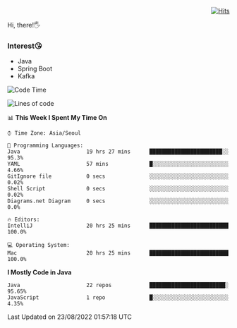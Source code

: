 <div align=right>
  
[![Hits](https://hits.seeyoufarm.com/api/count/incr/badge.svg?url=https%3A%2F%2Fgithub.com%2Fjeff-seyong)](https://hits.seeyoufarm.com)

</div>


Hi, there!🖐

### Interest😘

- Java
- Spring Boot
- Kafka
<!--

<div align=center>
  
[![Gmail Badge](https://img.shields.io/badge/Gmail-d14836?style=flat&logo=Gmail&logoColor=white&link=mailto:sedragon.kim@gmail.com)](mailto:sedragon.kim@gmail.com) 

</div>

-->

<!--
- Computer Science
- [Algorithm Study](https://github.com/2020-ASW/seyong-kim)
- JPA
- [Design Pattern](https://github.com/jeff-seyong/Design-Pattern)
-->



<!--START_SECTION:waka-->
![Code Time](http://img.shields.io/badge/Code%20Time-34%20hrs%2050%20mins-blue)

![Lines of code](https://img.shields.io/badge/From%20Hello%20World%20I%27ve%20Written-56%20Thousand%20lines%20of%20code-blue)

📊 **This Week I Spent My Time On** 

```text
⌚︎ Time Zone: Asia/Seoul

💬 Programming Languages: 
Java                     19 hrs 27 mins      ███████████████████████░░   95.3% 
YAML                     57 mins             █░░░░░░░░░░░░░░░░░░░░░░░░   4.66% 
GitIgnore file           0 secs              ░░░░░░░░░░░░░░░░░░░░░░░░░   0.02% 
Shell Script             0 secs              ░░░░░░░░░░░░░░░░░░░░░░░░░   0.02% 
Diagrams.net Diagram     0 secs              ░░░░░░░░░░░░░░░░░░░░░░░░░   0.0%

🔥 Editors: 
IntelliJ                 20 hrs 25 mins      █████████████████████████   100.0%

💻 Operating System: 
Mac                      20 hrs 25 mins      █████████████████████████   100.0%

```

**I Mostly Code in Java** 

```text
Java                     22 repos            ████████████████████████░   95.65% 
JavaScript               1 repo              █░░░░░░░░░░░░░░░░░░░░░░░░   4.35%

```



 Last Updated on 23/08/2022 01:57:18 UTC
<!--END_SECTION:waka-->
